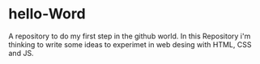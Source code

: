 # hello-Word
A repository to do my first step in the github world.
In this Repository i'm thinking to write some ideas
to experimet in web desing with HTML, CSS and JS.